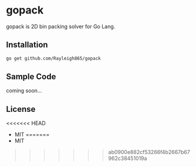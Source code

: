 # gopack

gopack is 2D bin packing solver for Go Lang.

## Installation

```bash
go get github.com/Rayleigh865/gopack
```

## Sample Code

coming soon...

## License

<<<<<<< HEAD
* MIT
=======
* MIT
>>>>>>> ab0900e882cf53266f4b2667b67962c38451019a
